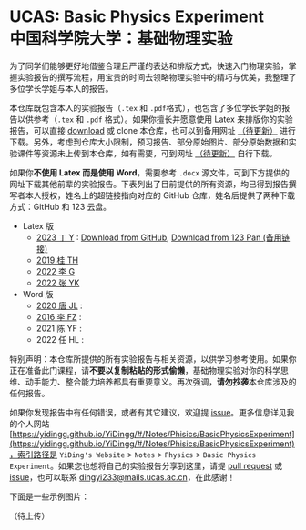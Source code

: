 # UCAS: Basic Physics Experiment<br>中国科学院大学：基础物理实验

为了同学们能够更好地借鉴合理且严谨的表达和排版方式，快速入门物理实验，掌握实验报告的撰写流程，用宝贵的时间去领略物理实验中的精巧与优美，我整理了多位学长学姐与本人的报告。

本仓库既包含本人的实验报告（`.tex` 和 `.pdf`格式），也包含了多位学长学姐的报告以供参考（`.tex` 和 `.pdf` 格式）。如果你擅长并愿意使用 Latex 来排版你的实验报告，可以直接 [download](https://github.com/YiDingg/UCAS-BasicPhysicsExperiment/archive/refs/heads/main.zip) 或 clone 本仓库，也可以到备用网址 [（待更新）]() 进行下载。另外，考虑到仓库大小限制，预习报告、部分原始图片、部分原始数据和实验课件等资源未上传到本仓库，如有需要，可到网址 [（待更新）]() 自行下载。

如果你**不使用 Latex 而是使用 Word**，需要参考 `.docx` 源文件，可到下方提供的网址下载其他前辈的实验报告。下表列出了目前提供的所有资源，均已得到报告撰写者本人授权，姓名上的超链接指向对应的 GitHub 仓库，姓名后提供了两种下载方式：GitHub 和 123 云盘。

<!-- [报告汇总网址 here (123 云盘)](https://www.123865.com/s/0y0pTd-gOKj3) -->

- Latex 版
    - [2023 丁 Y](https://github.com/YiDingg/UCAS-BasicPhysicsExperiment) : [Download from GitHub](https://github.com/YiDingg/UCAS-BasicPhysicsExperiment), [Download from 123 Pan (备用链接)](https://www.123865.com/s/0y0pTd-NOKj3)
    - [2019 桂 TH](https://github.com/Gerald-Gui/UCAS-Physics-Fundamental-Experiments-Report)
    - [2022 李 G](https://github.com/Nshx-Z/Guo-UCASPhysics-Experiments-Reports.github.io)
    - [2022 张 YK](https://github.com/zykucas/UCAS-Experimental-Physics)
- Word 版
    - [2020 唐 JL](https://github.com/JialiangTang/UCAS-BasicPhysicsExperiment) :
    - [2016 李 FZ](https://github.com/L-F-Z/UCAS-Experimental-Physics-Report) :
    - 2021 陈 YF : 
    - 2022 任 HL : 

特别声明：本仓库所提供的所有实验报告与相关资源，以供学习参考使用。如果你正在准备此门课程，请**不要以复制粘贴的形式偷懒**，基础物理实验对你的科学思维、动手能力、整合能力培养都具有重要意义。再次强调，**请勿抄袭**本仓库涉及的任何报告。

如果你发现报告中有任何错误，或者有其它建议，欢迎提 [issue](https://github.com/YiDingg/BasicPhysicsExperiment/issues)。更多信息详见我的个人网站 [https://yidingg.github.io/YiDingg/#/Notes/Phisics/BasicPhysicsExperiment](https://yidingg.github.io/YiDingg/#/Notes/Phisics/BasicPhysicsExperiment)，索引路径是 `YiDing's Website` > `Notes` > `Physics` > `Basic Physics Experiment`。如果您也想将自己的实验报告分享到这里，请提 [pull request](https://github.com/YiDingg/UCAS-BasicPhysicsExperiment/pulls) 或 [issue](https://github.com/YiDingg/BasicPhysicsExperiment/issues)，也可以联系 dingyi233@mails.ucas.ac.cn，在此感谢！


下面是一些示例图片：

（待上传）